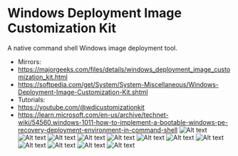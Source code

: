 # Windows Deployment Image Customization Kit
A native command shell Windows image deployment tool.
- Mirrors:
- https://majorgeeks.com/files/details/windows_deployment_image_customization_kit.html
- https://softpedia.com/get/System/System-Miscellaneous/Windows-Deployment-Image-Customization-Kit.shtml
- Tutorials:
- https://youtube.com/@wdicustomizationkit
- https://learn.microsoft.com/en-us/archive/technet-wiki/54560.windows-1011-how-to-implement-a-bootable-windows-pe-recovery-deployment-environment-in-command-shell
![Alt text](/png/00.png "00")
![Alt text](/png/01.png "01")
![Alt text](/png/02.png "02")
![Alt text](/png/03.png "03")
![Alt text](/png/04.png "04")
![Alt text](/png/05.png "05")
![Alt text](/png/06.png "06")
![Alt text](/png/07.png "07")
![Alt text](/png/08.png "08")
![Alt text](/png/09.png "09")
![Alt text](/png/10.png "10")
![Alt text](/png/11.png "11")
